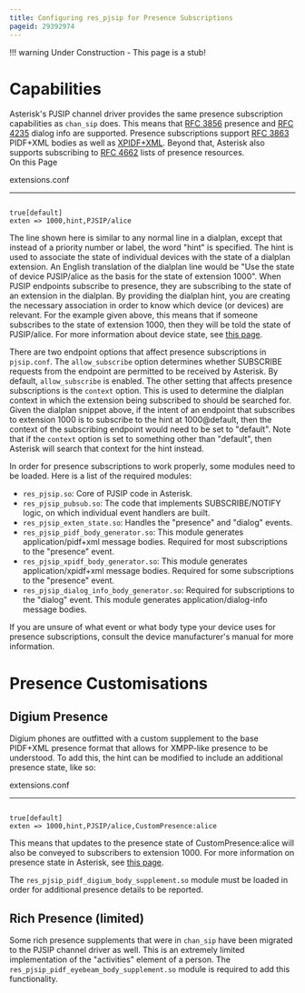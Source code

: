 ```yaml
---
title: Configuring res_pjsip for Presence Subscriptions
pageid: 29392974
---
```





!!! warning 
    Under Construction - This page is a stub!

      
[//]: # (end-warning)



Capabilities
============

Asterisk's PJSIP channel driver provides the same presence subscription capabilities as `chan_sip` does. This means that [RFC 3856](http://tools.ietf.org/html/rfc3856) presence and [RFC 4235](http://www.rfc-editor.org/rfc/rfc4235.txt) dialog info are supported. Presence subscriptions support [RFC 3863](http://tools.ietf.org/html/rfc3863) PIDF+XML bodies as well as [XPIDF+XML](http://tools.ietf.org/html/draft-rosenberg-impp-pidf-00). Beyond that, Asterisk also supports subscribing to [RFC 4662](http://tools.ietf.org/html/rfc4662) lists of presence resources.  
On this Page


extensions.conf


---

  
  


```

true[default]
exten => 1000,hint,PJSIP/alice

```


The line shown here is similar to any normal line in a dialplan, except that instead of a priority number or label, the word "hint" is specified. The hint is used to associate the state of individual devices with the state of a dialplan extension. An English translation of the dialplan line would be "Use the state of device PJSIP/alice as the basis for the state of extension 1000". When PJSIP endpoints subscribe to presence, they are subscribing to the state of an extension in the dialplan. By providing the dialplan hint, you are creating the necessary association in order to know which device (or devices) are relevant. For the example given above, this means that if someone subscribes to the state of extension 1000, then they will be told the state of PJSIP/alice. For more information about device state, see [this page](/Fundamentals/Key-Concepts/States-and-Presence/Device-State).

There are two endpoint options that affect presence subscriptions in `pjsip.conf`. The `allow_subscribe` option determines whether SUBSCRIBE requests from the endpoint are permitted to be received by Asterisk. By default, `allow_subscribe` is enabled. The other setting that affects presence subscriptions is the `context` option. This is used to determine the dialplan context in which the extension being subscribed to should be searched for. Given the dialplan snippet above, if the intent of an endpoint that subscribes to extension 1000 is to subscribe to the hint at 1000@default, then the context of the subscribing endpoint would need to be set to "default". Note that if the `context` option is set to something other than "default", then Asterisk will search that context for the hint instead.

In order for presence subscriptions to work properly, some modules need to be loaded. Here is a list of the required modules:

* `res_pjsip.so`: Core of PJSIP code in Asterisk.
* `res_pjsip_pubsub.so`: The code that implements SUBSCRIBE/NOTIFY logic, on which individual event handlers are built.
* `res_pjsip_exten_state.so`: Handles the "presence" and "dialog" events.
* `res_pjsip_pidf_body_generator.so`: This module generates application/pidf+xml message bodies. Required for most subscriptions to the "presence" event.
* `res_pjsip_xpidf_body_generator.so`: This module generates application/xpidf+xml message bodies. Required for some subscriptions to the "presence" event.
* `res_pjsip_dialog_info_body_generator.so`: Required for subscriptions to the "dialog" event. This module generates application/dialog-info message bodies.

If you are unsure of what event or what body type your device uses for presence subscriptions, consult the device manufacturer's manual for more information.

Presence Customisations
=======================

Digium Presence
---------------

Digium phones are outfitted with a custom supplement to the base PIDF+XML presence format that allows for XMPP-like presence to be understood. To add this, the hint can be modified to include an additional presence state, like so:

extensions.conf


---

  
  


```

true[default]
exten => 1000,hint,PJSIP/alice,CustomPresence:alice

```


This means that updates to the presence state of CustomPresence:alice will also be conveyed to subscribers to extension 1000. For more information on presence state in Asterisk, see [this page](/Fundamentals/Key-Concepts/States-and-Presence/Presence-State).

The `res_pjsip_pidf_digium_body_supplement.so` module must be loaded in order for additional presence details to be reported.

Rich Presence (limited)
-----------------------

Some rich presence supplements that were in `chan_sip` have been migrated to the PJSIP channel driver as well. This is an extremely limited implementation of the "activities" element of a person. The `res_pjsip_pidf_eyebeam_body_supplement.so` module is required to add this functionality.

